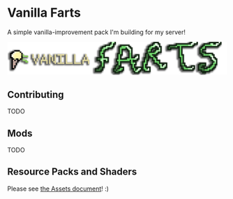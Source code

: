 # Vanilla Farts

A simple vanilla-improvement pack I'm building for my server!

![banner](vanilla-farts-banner.png)

## Contributing

TODO

## Mods

TODO

## Resource Packs and Shaders

Please see [the Assets document](./ASSETS.md)! :)
